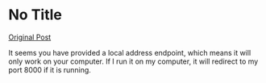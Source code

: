 # No Title

[Original Post](https://discourse.onlinedegree.iitm.ac.in/t/169029/454)

<p>It seems you have provided a local address endpoint, which means it will only work on your computer. If I run it on my computer, it will redirect to my port 8000 if it is running.</p>
